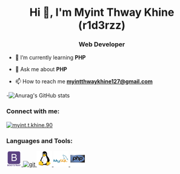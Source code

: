 <h1 align="center">Hi 👋, I'm Myint Thway Khine (r1d3rzz)</h1>
<h3 align="center">Web Developer</h3>

- 🌱 I’m currently learning **PHP**

- 💬 Ask me about **PHP**

- 📫 How to reach me **myintthwaykhine127@gmail.com**

-![Anurag's GitHub stats](https://github-readme-stats.vercel.app/api?username=r1d3rzz&show_icons=true&theme=tokyonight)


<h3 align="left">Connect with me:</h3>
<p align="left">
<a href="https://fb.com/myint.t.khine.90" target="blank"><img align="center" src="https://raw.githubusercontent.com/rahuldkjain/github-profile-readme-generator/master/src/images/icons/Social/facebook.svg" alt="myint.t.khine.90" height="30" width="40" /></a>
</p>

<h3 align="left">Languages and Tools:</h3>
<p align="left"> <a href="https://getbootstrap.com" target="_blank"> <img src="https://raw.githubusercontent.com/devicons/devicon/master/icons/bootstrap/bootstrap-plain-wordmark.svg" alt="bootstrap" width="40" height="40"/> </a> <a href="https://git-scm.com/" target="_blank"> <img src="https://www.vectorlogo.zone/logos/git-scm/git-scm-icon.svg" alt="git" width="40" height="40"/> </a> <a href="https://www.linux.org/" target="_blank"> <img src="https://raw.githubusercontent.com/devicons/devicon/master/icons/linux/linux-original.svg" alt="linux" width="40" height="40"/> </a> <a href="https://www.mysql.com/" target="_blank"> <img src="https://raw.githubusercontent.com/devicons/devicon/master/icons/mysql/mysql-original-wordmark.svg" alt="mysql" width="40" height="40"/> </a> <a href="https://www.php.net" target="_blank"> <img src="https://raw.githubusercontent.com/devicons/devicon/master/icons/php/php-original.svg" alt="php" width="40" height="40"/> </a> </p>
